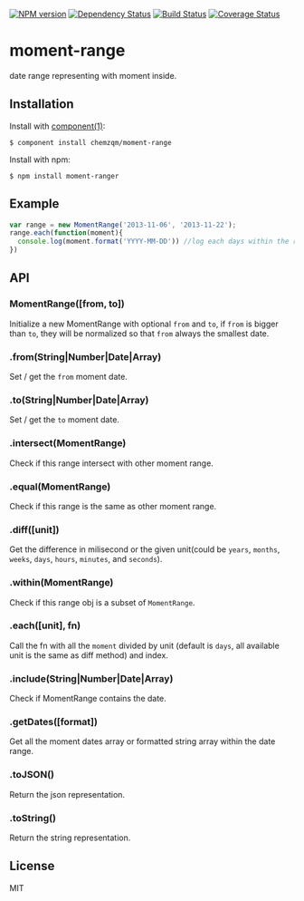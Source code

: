 [![NPM version](https://badge.fury.io/js/moment-ranger.png)](http://badge.fury.io/js/moment-ranger)
[![Dependency Status](https://david-dm.org/chemzqm/moment-range.png)](https://david-dm.org/chemzqm/moment-range)
[![Build Status](https://secure.travis-ci.org/chemzqm/moment-range.png)](http://travis-ci.org/chemzqm/moment-range)
[![Coverage Status](https://coveralls.io/repos/chemzqm/moment-range/badge.png?branch=master)](https://coveralls.io/r/chemzqm/moment-range?branch=master)

# moment-range

  date range representing with moment inside.

## Installation

  Install with [component(1)](http://component.io):

    $ component install chemzqm/moment-range

  Install with npm:

    $ npm install moment-ranger

## Example

``` js
var range = new MomentRange('2013-11-06', '2013-11-22');
range.each(function(moment){
  console.log(moment.format('YYYY-MM-DD')) //log each days within the range
})
```

## API

### MomentRange([from, to])
  
  Initialize a new MomentRange with optional `from` and `to`, if `from` is bigger than `to`,
  they will be normalized so that `from` always the smallest date.

### .from(String|Number|Date|Array)

  Set / get the `from` moment date.

### .to(String|Number|Date|Array)

  Set / get the `to` moment date.

### .intersect(MomentRange)

  Check if this range intersect with other moment range.

### .equal(MomentRange)

  Check if this range is the same as other moment range.

### .diff([unit])

  Get the difference in milisecond or the given unit(could be `years`, `months`, `weeks`, `days`, `hours`, `minutes`, and `seconds`).

### .within(MomentRange)

  Check if this range obj is a subset of `MomentRange`.

### .each([unit], fn)

  Call the fn with all the `moment` divided by unit (default is `days`, all available unit is the same as diff method) and index.

### .include(String|Number|Date|Array)

  Check if MomentRange contains the date.

### .getDates([format])

  Get all the moment dates array or formatted string array within the date range.

### .toJSON()

  Return the json representation.

### .toString()

  Return the string representation.

## License

  MIT
